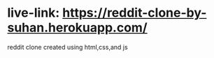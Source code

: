 # live-link: https://reddit-clone-by-suhan.herokuapp.com/

reddit clone created using html,css,and js
